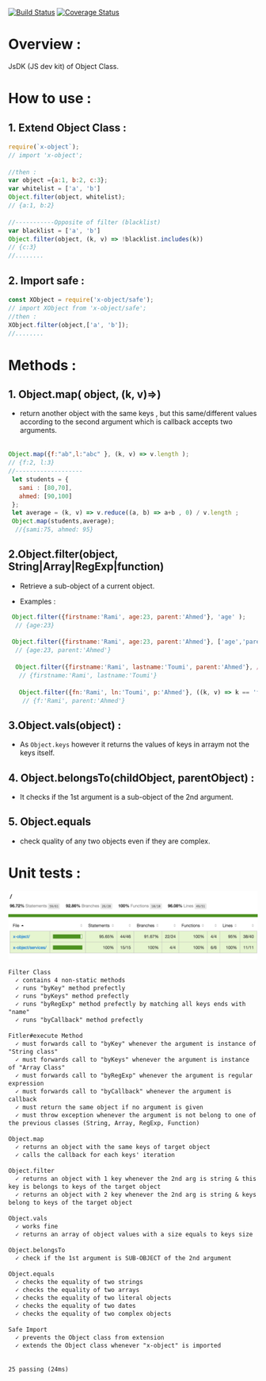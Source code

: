 [![Build Status](https://travis-ci.org/abdennour/x-object.svg?branch=master)](https://travis-ci.org/abdennour/x-object)
[![Coverage Status](https://coveralls.io/repos/github/abdennour/x-object/badge.svg?branch=master)](https://coveralls.io/github/abdennour/x-object?branch=master)

# Overview :

JsDK (JS dev kit) of Object Class.

# How to use :

## 1. Extend Object Class :

```js
require(`x-object`);
// import 'x-object';

//then :
var object ={a:1, b:2, c:3};
var whitelist = ['a', 'b']
Object.filter(object, whitelist);
// {a:1, b:2}

//-----------Opposite of filter (blacklist)
var blacklist = ['a', 'b']
Object.filter(object, (k, v) => !blacklist.includes(k))
// {c:3}
//........
```


## 2. Import safe :

```js
const XObject = require('x-object/safe');
// import XObject from 'x-object/safe';
//then :
XObject.filter(object,['a', 'b']);
//........
```
#  Methods :


## 1. Object.map( object, (k, v)=>)

- return another object with the same keys , but this same/different values according to the second argument which is callback accepts two arguments.

```js

Object.map({f:"ab",l:"abc" }, (k, v) => v.length );
// {f:2, l:3}
//-------------------
 let students = {
   sami : [80,70],
   ahmed: [90,100]
 };
 let average = (k, v) => v.reduce((a, b) => a+b , 0) / v.length ;
 Object.map(students,average);
  //{sami:75, ahmed: 95}  

```

## 2.Object.filter(object, String|Array|RegExp|function)

   - Retrieve a sub-object of a current object.

   - Examples :

 ```js
  Object.filter({firstname:'Rami', age:23, parent:'Ahmed'}, 'age' );
   // {age:23}

  Object.filter({firstname:'Rami', age:23, parent:'Ahmed'}, ['age','parent'] );
   // {age:23, parent:'Ahmed'}

   Object.filter({firstname:'Rami', lastname:'Toumi', parent:'Ahmed'}, /name$/ );
    // {firstname:'Rami', lastname:'Toumi'}

    Object.filter({fn:'Rami', ln:'Toumi', p:'Ahmed'}, ((k, v) => k == 'fn' || v == 'Ahmed' ));
     // {f:'Rami', parent:'Ahmed'}      

 ```  

## 3.Object.vals(object) :

- As `Object.keys` however it returns the values of keys in arraym not the keys itself.

## 4. Object.belongsTo(childObject, parentObject) :

- It checks if the 1st argument is a sub-object of the 2nd argument.

## 5. Object.equals


- check quality of any two objects even if they are complex.


# Unit tests :

![Coverage X-object](https://raw.githubusercontent.com/rathath/bucket/master/img/Screen%20Shot%201438-02-13%20at%2011.27.09%20PM.png)

```
Filter Class
  ✓ contains 4 non-static methods
  ✓ runs "byKey" method prefectly
  ✓ runs "byKeys" method prefectly
  ✓ runs "byRegExp" method prefectly by matching all keys ends with "name"
  ✓ runs "byCallback" method prefectly

Fitler#execute Method
  ✓ must forwards call to "byKey" whenever the argument is instance of "String class"
  ✓ must forwards call to "byKeys" whenever the argument is instance of "Array Class"
  ✓ must forwards call to "byRegExp" whenever the argument is regular expression
  ✓ must forwards call to "byCallback" whenever the argument is callback
  ✓ must return the same object if no argument is given
  ✓ must throw exception whenever the argument is not belong to one of  the previous classes (String, Array, RegExp, Function)

Object.map
  ✓ returns an object with the same keys of target object
  ✓ calls the callback for each keys' iteration

Object.filter
  ✓ returns an object with 1 key whenever the 2nd arg is string & this key is belongs to keys of the target object
  ✓ returns an object with 2 key whenever the 2nd arg is string & keys  belong to keys of the target object

Object.vals
  ✓ works fine
  ✓ returns an array of object values with a size equals to keys size

Object.belongsTo
  ✓ check if the 1st argument is SUB-OBJECT of the 2nd argument

Object.equals
  ✓ checks the equality of two strings
  ✓ checks the equality of two arrays
  ✓ checks the equality of two literal objects
  ✓ checks the equality of two dates
  ✓ checks the equality of two complex objects

Safe Import
  ✓ prevents the Object class from extension
  ✓ extends the Object class whenever "x-object" is imported


25 passing (24ms)
```
